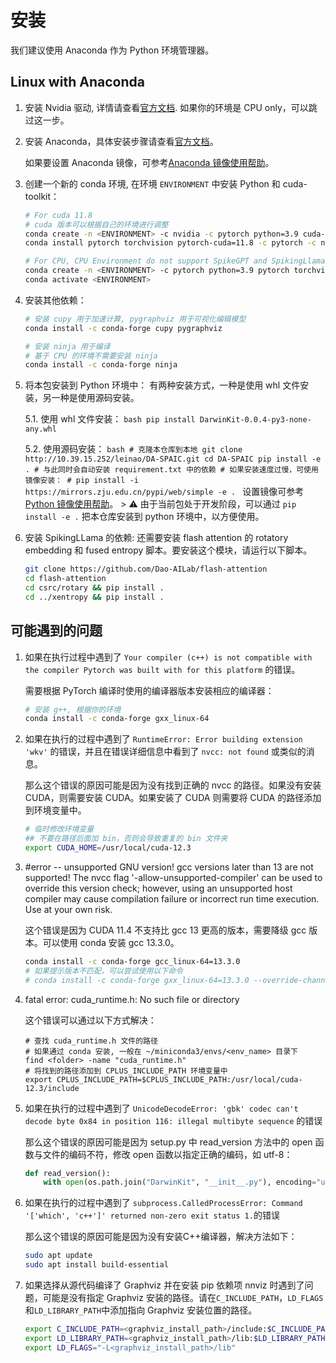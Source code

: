 # 安装

我们建议使用 Anaconda 作为 Python 环境管理器。
## Linux with Anaconda

1. 安装 Nvidia 驱动, 详情请查看[官方文档](https://www.nvidia.cn/drivers/lookup/). 如果你的环境是 CPU only，可以跳过这一步。

2. 安装 Anaconda，具体安装步骤请查看[官方文档](https://docs.anaconda.com/miniconda/)。

    如果要设置 Anaconda 镜像，可参考[Anaconda 镜像使用帮助](https://mirrors.zju.edu.cn/docs/anaconda/)。

3. 创建一个新的 conda 环境, 在环境 `ENVIRONMENT` 中安装 Python 和 cuda-toolkit：
    ```bash
    # For cuda 11.8
    # cuda 版本可以根据自己的环境进行调整
    conda create -n <ENVIRONMENT> -c nvidia -c pytorch python=3.9 cuda-nvcc=11.8 cuda-toolkit=11.8 cuda-compiler=11.8
    conda install pytorch torchvision pytorch-cuda=11.8 -c pytorch -c nvidia

    # For CPU, CPU Environment do not support SpikeGPT and SpikingLlama
    conda create -n <ENVIRONMENT> -c pytorch python=3.9 pytorch torchvision cpuonly
    conda activate <ENVIRONMENT>
    ```
4. 安装其他依赖：
    ```bash
    # 安装 cupy 用于加速计算, pygraphviz 用于可视化编辑模型
    conda install -c conda-forge cupy pygraphviz

    # 安装 ninja 用于编译
    # 基于 CPU 的环境不需要安装 ninja
    conda install -c conda-forge ninja
    ```

5. 将本包安装到 Python 环境中：
    有两种安装方式，一种是使用 whl 文件安装，另一种是使用源码安装。

    5.1. 使用 whl 文件安装：
        ```bash
        pip install DarwinKit-0.0.4-py3-none-any.whl
        ```

    5.2. 使用源码安装：
        ```bash
        # 克隆本仓库到本地
        git clone http://10.39.15.252/leinao/DA-SPAIC.git
        cd DA-SPAIC
        pip install -e .
        # 与此同时会自动安装 requirement.txt 中的依赖
        # 如果安装速度过慢，可使用镜像安装：
        # pip install -i https://mirrors.zju.edu.cn/pypi/web/simple -e .
        ```
        设置镜像可参考[Python 镜像使用帮助](https://mirrors.zju.edu.cn/docs/pypi/)。
        > ⚠️ 由于当前包处于开发阶段，可以通过 `pip install -e .` 把本仓库安装到 python 环境中，以方便使用。

6. 安装 SpikingLLama 的依赖:
    还需要安装 flash attention 的 rotatory embedding 和 fused entropy 脚本。要安装这个模块，请运行以下脚本。
    ```bash
    git clone https://github.com/Dao-AILab/flash-attention
    cd flash-attention
    cd csrc/rotary && pip install .
    cd ../xentropy && pip install .
    ```

## 可能遇到的问题
1. 如果在执行过程中遇到了 `Your compiler (c++) is not compatible with the compiler Pytorch was built with for this platform` 的错误。

    需要根据 PyTorch 编译时使用的编译器版本安装相应的编译器：
    ```bash
    # 安装 g++, 根据你的环境
    conda install -c conda-forge gxx_linux-64
    ```
2. 如果在执行的过程中遇到了 `RuntimeError: Error building extension 'wkv'` 的错误，并且在错误详细信息中看到了 `nvcc: not found` 或类似的消息。

    那么这个错误的原因可能是因为没有找到正确的 nvcc 的路径。如果没有安装 CUDA，则需要安装 CUDA。如果安装了 CUDA 则需要将 CUDA 的路径添加到环境变量中。

    ```bash
    # 临时修改环境变量
    ## 不要在路径后面加 bin，否则会导致重复的 bin 文件夹
    export CUDA_HOME=/usr/local/cuda-12.3
    ```
3. #error -- unsupported GNU version! gcc versions later than 13 are not supported! The nvcc flag '-allow-unsupported-compiler' can be used to override this version check; however, using an unsupported host compiler may cause compilation failure or incorrect run time execution. Use at your own risk.

    这个错误是因为 CUDA 11.4 不支持比 gcc 13 更高的版本，需要降级 gcc 版本。可以使用 conda 安装 gcc 13.3.0。
    ```bash
    conda install -c conda-forge gcc_linux-64=13.3.0
    # 如果提示版本不匹配，可以尝试使用以下命令
    # conda install -c conda-forge gxx_linux-64=13.3.0 --override-channels -c conda-forge
    ```
4. fatal error: cuda_runtime.h: No such file or directory

    这个错误可以通过以下方式解决：
    ```shell
    # 查找 cuda_runtime.h 文件的路径
    # 如果通过 conda 安装, 一般在 ~/miniconda3/envs/<env_name> 目录下
    find <folder> -name "cuda_runtime.h"
    # 将找到的路径添加到 CPLUS_INCLUDE_PATH 环境变量中
    export CPLUS_INCLUDE_PATH=$CPLUS_INCLUDE_PATH:/usr/local/cuda-12.3/include
    ```
5. 如果在执行的过程中遇到了 `UnicodeDecodeError: 'gbk' codec can't decode byte 0x84 in position 116: illegal multibyte sequence` 的错误

    那么这个错误的原因可能是因为 setup.py 中 read_version 方法中的 open 函数与文件的编码不符，修改 open 函数以指定正确的编码，如 utf-8：
    ```python
    def read_version():
        with open(os.path.join("DarwinKit", "__init__.py"), encoding="utf-8") as f:
    ```
6. 如果在执行的过程中遇到了 `subprocess.CalledProcessError: Command '['which', 'c++']' returned non-zero exit status 1.`的错误

    那么这个错误的原因可能是因为没有安装C++编译器，解决方法如下：
    ```bash
    sudo apt update
    sudo apt install build-essential
    ``` 
7. 如果选择从源代码编译了 Graphviz 并在安装 pip 依赖项 nnviz 时遇到了问题，可能是没有指定 Graphviz 安装的路径。请在`C_INCLUDE_PATH`，`LD_FLAGS`和`LD_LIBRARY_PATH`中添加指向 Graphviz 安装位置的路径。
    ```bash
    export C_INCLUDE_PATH=<graphviz_install_path>/include:$C_INCLUDE_PATH
    export LD_LIBRARY_PATH=<graphviz_install_path>/lib:$LD_LIBRARY_PATH
    export LD_FLAGS="-L<graphviz_install_path>/lib"
    ```
